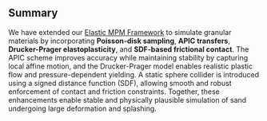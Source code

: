 ## Summary

We have extended our [Elastic MPM Framework](./lec29-mpm_elastic_case_study.md) to simulate granular materials by incorporating **Poisson-disk sampling**, **APIC transfers**, **Drucker-Prager elastoplasticity**, and **SDF-based frictional contact**. The APIC scheme improves accuracy while maintaining stability by capturing local affine motion, and the Drucker-Prager model enables realistic plastic flow and pressure-dependent yielding. A static sphere collider is introduced using a signed distance function (SDF), allowing smooth and robust enforcement of contact and friction constraints. Together, these enhancements enable stable and physically plausible simulation of sand undergoing large deformation and splashing.